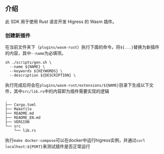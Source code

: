 ## 介绍

此 SDK 用于使用 Rust 语言开发 Higress 的 Wasm 插件。

### 创建新插件

在当前文件夹下（`plugins/wasm-rust`）执行下面的命令，将`${...}`替换为新插件的内容，其中`--name`为必填项。

```shell
sh ./scripts/gen.sh \
  --name ${NAME} \
  --keywords ${KEYWORDS} \
  --description ${DESCRIPTION} \
```

执行完成后将会在`plugins/wasm-rust/extensions/${NAME}`目录下生成以下文件，其中`src/lib.rs`中的内容即为插件需要实现的逻辑

```tree
.
├── Cargo.toml
├── Makefile
├── README.md
├── README_EN.md
├── VERSION
└── src
    └── lib.rs
```

执行`make docker-compose`可以在docker中运行higress实例，并通过`curl localhost:${PORT}`来测试插件是否正常运行